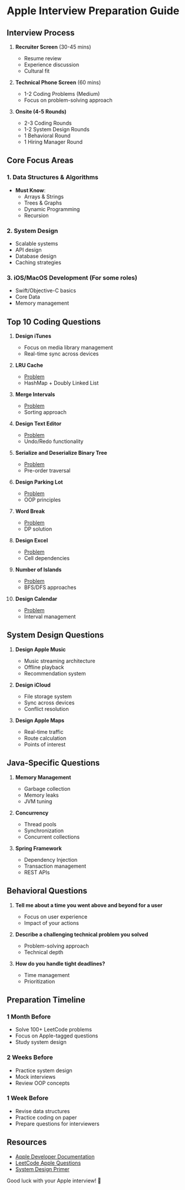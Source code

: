 # Apple Interview Preparation Guide

## Interview Process
1. **Recruiter Screen** (30-45 mins)
   - Resume review
   - Experience discussion
   - Cultural fit

2. **Technical Phone Screen** (60 mins)
   - 1-2 Coding Problems (Medium)
   - Focus on problem-solving approach

3. **Onsite (4-5 Rounds)**
   - 2-3 Coding Rounds
   - 1-2 System Design Rounds
   - 1 Behavioral Round
   - 1 Hiring Manager Round

## Core Focus Areas

### 1. Data Structures & Algorithms
- **Must Know**:
  - Arrays & Strings
  - Trees & Graphs
  - Dynamic Programming
  - Recursion

### 2. System Design
- Scalable systems
- API design
- Database design
- Caching strategies

### 3. iOS/MacOS Development (For some roles)
- Swift/Objective-C basics
- Core Data
- Memory management

## Top 10 Coding Questions

1. **Design iTunes**
   - Focus on media library management
   - Real-time sync across devices

2. **LRU Cache**
   - [Problem](https://leetcode.com/problems/lru-cache/)
   - HashMap + Doubly Linked List

3. **Merge Intervals**
   - [Problem](https://leetcode.com/problems/merge-intervals/)
   - Sorting approach

4. **Design Text Editor**
   - [Problem](https://leetcode.com/discuss/interview-question/279913/Text-Editor-Implementation)
   - Undo/Redo functionality

5. **Serialize and Deserialize Binary Tree**
   - [Problem](https://leetcode.com/problems/serialize-and-deserialize-binary-tree/)
   - Pre-order traversal

6. **Design Parking Lot**
   - [Problem](https://leetcode.com/discuss/interview-question/124739/design-parking-lot)
   - OOP principles

7. **Word Break**
   - [Problem](https://leetcode.com/problems/word-break/)
   - DP solution

8. **Design Excel**
   - [Problem](https://leetcode.com/problems/design-excel-sum-formula/)
   - Cell dependencies

9. **Number of Islands**
   - [Problem](https://leetcode.com/problems/number-of-islands/)
   - BFS/DFS approaches

10. **Design Calendar**
    - [Problem](https://leetcode.com/problems/my-calendar-i/)
    - Interval management

## System Design Questions

1. **Design Apple Music**
   - Music streaming architecture
   - Offline playback
   - Recommendation system

2. **Design iCloud**
   - File storage system
   - Sync across devices
   - Conflict resolution

3. **Design Apple Maps**
   - Real-time traffic
   - Route calculation
   - Points of interest

## Java-Specific Questions

1. **Memory Management**
   - Garbage collection
   - Memory leaks
   - JVM tuning

2. **Concurrency**
   - Thread pools
   - Synchronization
   - Concurrent collections

3. **Spring Framework**
   - Dependency Injection
   - Transaction management
   - REST APIs

## Behavioral Questions

1. **Tell me about a time you went above and beyond for a user**
   - Focus on user experience
   - Impact of your actions

2. **Describe a challenging technical problem you solved**
   - Problem-solving approach
   - Technical depth

3. **How do you handle tight deadlines?**
   - Time management
   - Prioritization

## Preparation Timeline

### 1 Month Before
- Solve 100+ LeetCode problems
- Focus on Apple-tagged questions
- Study system design

### 2 Weeks Before
- Practice system design
- Mock interviews
- Review OOP concepts

### 1 Week Before
- Revise data structures
- Practice coding on paper
- Prepare questions for interviewers

## Resources
- [Apple Developer Documentation](https://developer.apple.com/documentation/)
- [LeetCode Apple Questions](https://leetcode.com/company/apple/)
- [System Design Primer](https://github.com/donnemartin/system-design-primer)

Good luck with your Apple interview! 🍏
